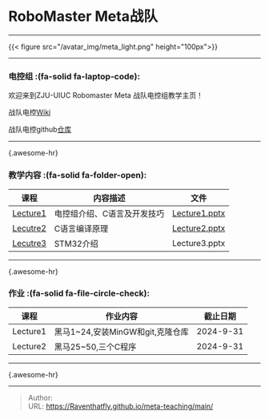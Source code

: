 # RoboMaster Meta战队

---

{{&lt; figure src=&#34;/avatar_img/meta_light.png&#34; height=&#34;100px&#34;&gt;}}

---
### 电控组 :(fa-solid fa-laptop-code):
欢迎来到ZJU-UIUC Robomaster Meta 战队电控组教学主页！

战队电控[Wiki](https://github.com/Meta-Team/Meta-Embedded/wiki)

战队电控github[仓库](https://github.com/Meta-Team/Meta-Embedded/)

---
{.awesome-hr}

### 教学内容 :(fa-solid fa-folder-open):

| 课程                          | 内容描述              | 文件                                                |
|-----------------------------|-------------------|---------------------------------------------------|
| [Lecture1](/posts/574de11/) | 电控组介绍、C语言及开发技巧    | [Lecture1.pptx](/files/meta-teaching/Lecture1.pptx) |
| [Lecutre2](/posts/bd7db78/) | C语言编译原理           | [Lecture2.pptx](/files/meta-teaching/Lecture2.pptx) |
| [Lecutre3](/posts/2e8f072/) | STM32介绍           | Lecture3.pptx                                     |

---
{.awesome-hr}

### 作业 :(fa-solid fa-file-circle-check):

| 课程       | 作业内容               | 截止日期      |
|----------|--------------------|-----------|
| Lecture1 | 黑马1~24,安装MinGW和git,克隆仓库 | 2024-9-31 |
| Lecture2 | 黑马25~50,三个C程序      | 2024-9-31 |
---
{.awesome-hr}

---

> Author:   
> URL: https://Raventhatfly.github.io/meta-teaching/main/  

